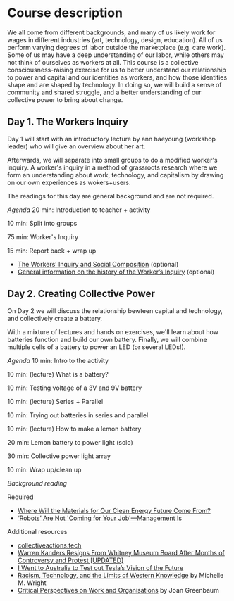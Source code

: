 # Course description

We all come from different backgrounds, and many of us likely work for wages in different industries (art, technology, design, education). All of us perform varying degrees of labor outside the marketplace (e.g. care work). Some of us may have a deep understanding of our labor, while others may not think of ourselves as workers at all. This course is a collective consciousness-raising exercise for us to better understand our relationship to power and capital and our identities as workers, and how those identities shape and are shaped by technology. In doing so, we will build a sense of community and shared struggle, and a better understanding of our collective power to bring about change.

## Day 1. The Workers Inquiry
Day 1 will start with an introductory lecture by ann haeyoung (workshop leader) who will give an overview about her art.

Afterwards, we will separate into small groups to do a modified worker's inquiry. A worker's inquiry in a method of grassroots research where we form an understanding about work, technology, and capitalism by drawing on our own experiences as wokers+users.

The readings for this day are general background and are not required.

*Agenda*
20 min: Introduction to teacher + activity

10 min: Split into groups

75 min: Worker's Inquiry

15 min: Report back + wrap up

* [The Workers’ Inquiry and Social Composition](https://notesfrombelow.org/article/workers-inquiry-and-social-composition) (optional)
* [General information on the history of the Worker’s Inquiry](https://www.viewpointmag.com/2013/09/27/workers-inquiry-a-genealogy/) (optional)

## Day 2. Creating Collective Power
On Day 2 we will discuss the relationship bewteen capital and technology, and collectively create a battery.

With a mixture of lectures and hands on exercises, we'll learn about how batteries function and build our own battery. Finally, we will combine multiple cells of a battery to power an LED (or several LEDs!).

*Agenda*
10 min: Intro to the activity

10 min: (lecture) What is a battery?

10 min: Testing voltage of a 3V and 9V battery

10 min: (lecture) Series + Parallel

10 min: Trying out batteries in series and parallel

10 min: (lecture) How to make a lemon battery

20 min: Lemon battery to power light (solo)

30 min: Collective power light array

10 min: Wrap up/clean up


*Background reading*

Required
* [Where Will the Materials for Our Clean Energy Future Come From?](https://www.theverge.com/2019/2/15/18226210/energy-renewables-materials-mining-environment-neodymium-copper-lithium-cobalt)
* [‘Robots’ Are Not 'Coming for Your Job'—Management Is](https://gizmodo.com/robots-are-not-coming-for-your-job-management-is-1835127820)

Additional resources
* [collectiveactions.tech](https://collectiveactions.tech/)
* [Warren Kanders Resigns From Whitney Museum Board After Months of Controversy and Protest [UPDATED]](https://hyperallergic.com/511052/warren-kanders-resigns/)
* [I Went to Australia to Test out Tesla’s Vision of the Future](https://www.theverge.com/2019/6/25/18715585/tesla-australia-renewable-energy-houses-electrical-grid-battery-installation)
* [Racism, Technology, and the Limits of Western Knowledge](https://github.com/morehshin/TheRadicalOutside/blob/master/TheRadicalOutsideLibrary/ann-tbd/8-Wright-Western-Knowledge.pdf) by Michelle M. Wright
* [Critical Perspectives on Work and Organisations](https://github.com/a-tbd/sfpc_detroit_2019/blob/master/readings/(Critical%20Perspectives%20on%20Work%20and%20Organisations)%20Paul%20Thompson%2C%20Chris%20Warhurst%20(eds.)%20-%20Workplaces%20of%20the%20Future-Macmillan%20Education%20UK%20(1998)%20(dragged)%20(1).pdf) by Joan Greenbaum